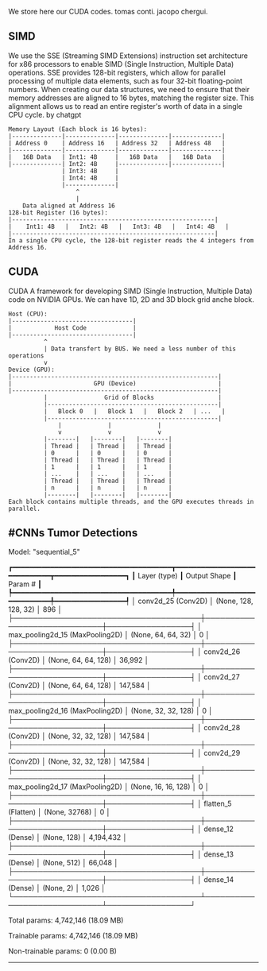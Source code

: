 We store here our CUDA codes.
tomas conti.
jacopo chergui.
## SIMD
We use the SSE (Streaming SIMD Extensions) instruction set architecture for x86 processors to enable SIMD (Single Instruction, Multiple Data) operations. 
SSE provides 128-bit registers, which allow for parallel processing of multiple data elements, such as four 32-bit floating-point numbers.
When creating our data structures, we need to ensure that their memory addresses are aligned to 16 bytes, matching the register size. 
This alignment allows us to read an entire register's worth of data in a single CPU cycle.
by chatgpt
```
Memory Layout (Each block is 16 bytes):
|--------------|--------------|--------------|--------------|
| Address 0    | Address 16   | Address 32   | Address 48   |
|--------------|--------------|--------------|--------------|
|   16B Data   | Int1: 4B     |   16B Data   |   16B Data   |
|--------------| Int2: 4B     |--------------|--------------|
               | Int3: 4B     |                         
               | Int4: 4B     |                           
               |--------------|
                   ^
                   |
    Data aligned at Address 16
128-bit Register (16 bytes):
|---------------------------------------------------------|
|    Int1: 4B   |   Int2: 4B   |   Int3: 4B   |   Int4: 4B   |
|---------------------------------------------------------|
In a single CPU cycle, the 128-bit register reads the 4 integers from Address 16.
```
## CUDA
CUDA A framework for developing SIMD (Single Instruction, Multiple Data) code on NVIDIA GPUs.
We can have 1D, 2D and 3D block grid anche block.
```
Host (CPU):
|----------------------------------|
|            Host Code             |
|----------------------------------|
          ^
          | Data transfert by BUS. We need a less number of this operations
          v
Device (GPU):
|----------------------------------------------------------|
|                       GPU (Device)                       |
|----------------------------------------------------------|
          |                Grid of Blocks                  |
          |------------------------------------------------|
          |   Block 0   |   Block 1   |   Block 2   | ...   |
          |------------------------------------------------|
              |             |             |
              v             v             v
          |--------|   |--------|   |--------|
          | Thread |   | Thread |   | Thread |
          | 0      |   | 0      |   | 0      |
          | Thread |   | Thread |   | Thread |
          | 1      |   | 1      |   | 1      |
          | ...    |   | ...    |   | ...    |
          | Thread |   | Thread |   | Thread |
          | n      |   | n      |   | n      |
          |--------|   |--------|   |--------|
Each block contains multiple threads, and the GPU executes threads in parallel.
```
#CNNs Tumor Detections
----
Model: "sequential_5"

┏━━━━━━━━━━━━━━━━━━━━━━━━━━━━━━━━━━━━━━┳━━━━━━━━━━━━━━━━━━━━━━━━━━━━━┳━━━━━━━━━━━━━━━━━┓
┃ Layer (type)                         ┃ Output Shape                ┃         Param # ┃
┡━━━━━━━━━━━━━━━━━━━━━━━━━━━━━━━━━━━━━━╇━━━━━━━━━━━━━━━━━━━━━━━━━━━━━╇━━━━━━━━━━━━━━━━━┩
│ conv2d_25 (Conv2D)                   │ (None, 128, 128, 32)        │             896 │
├──────────────────────────────────────┼─────────────────────────────┼─────────────────┤
│ max_pooling2d_15 (MaxPooling2D)      │ (None, 64, 64, 32)          │               0 │
├──────────────────────────────────────┼─────────────────────────────┼─────────────────┤
│ conv2d_26 (Conv2D)                   │ (None, 64, 64, 128)         │          36,992 │
├──────────────────────────────────────┼─────────────────────────────┼─────────────────┤
│ conv2d_27 (Conv2D)                   │ (None, 64, 64, 128)         │         147,584 │
├──────────────────────────────────────┼─────────────────────────────┼─────────────────┤
│ max_pooling2d_16 (MaxPooling2D)      │ (None, 32, 32, 128)         │               0 │
├──────────────────────────────────────┼─────────────────────────────┼─────────────────┤
│ conv2d_28 (Conv2D)                   │ (None, 32, 32, 128)         │         147,584 │
├──────────────────────────────────────┼─────────────────────────────┼─────────────────┤
│ conv2d_29 (Conv2D)                   │ (None, 32, 32, 128)         │         147,584 │
├──────────────────────────────────────┼─────────────────────────────┼─────────────────┤
│ max_pooling2d_17 (MaxPooling2D)      │ (None, 16, 16, 128)         │               0 │
├──────────────────────────────────────┼─────────────────────────────┼─────────────────┤
│ flatten_5 (Flatten)                  │ (None, 32768)               │               0 │
├──────────────────────────────────────┼─────────────────────────────┼─────────────────┤
│ dense_12 (Dense)                     │ (None, 128)                 │       4,194,432 │
├──────────────────────────────────────┼─────────────────────────────┼─────────────────┤
│ dense_13 (Dense)                     │ (None, 512)                 │          66,048 │
├──────────────────────────────────────┼─────────────────────────────┼─────────────────┤
│ dense_14 (Dense)                     │ (None, 2)                   │           1,026 │
└──────────────────────────────────────┴─────────────────────────────┴─────────────────┘

 Total params: 4,742,146 (18.09 MB)

 Trainable params: 4,742,146 (18.09 MB)

 Non-trainable params: 0 (0.00 B)


----
